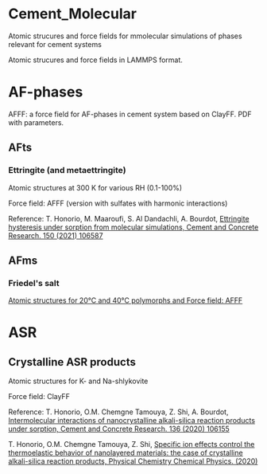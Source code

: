 # Cement_Molecular
Atomic strucures and force fields for mmolecular simulations of phases relevant for cement systems

Atomic strucures and force fields in LAMMPS format.

# AF-phases

AFFF: a force field for AF-phases in cement system based on ClayFF. PDF with parameters.


## AFts
### Ettringite (and metaettringite)
Atomic structures at 300 K for various RH (0.1-100%)

Force field: AFFF (version with sulfates with harmonic interactions)

Reference:
T. Honorio, M. Maaroufi, S. Al Dandachli, A. Bourdot, [Ettringite hysteresis under sorption from molecular simulations, Cement and Concrete Research. 150 (2021) 106587](https://doi.org/10.1016/j.cemconres.2021.106587)



## AFms
### Friedel's salt
[Atomic structures for 20°C and 40°C polymorphs and Force field: AFFF](AFm_Friedel_LAMMPS.zip)

# ASR
## Crystalline ASR products

Atomic structures for K- and Na-shlykovite

Force field: ClayFF

Reference:
T. Honorio, O.M. Chemgne Tamouya, Z. Shi, A. Bourdot, [Intermolecular interactions of nanocrystalline alkali-silica reaction products under sorption, Cement and Concrete Research. 136 (2020) 106155](https://doi.org/10.1016/j.cemconres.2020.106155)

T. Honorio, O.M. Chemgne Tamouya, Z. Shi, [Specific ion effects control the thermoelastic behavior of nanolayered materials: the case of crystalline alkali-silica reaction products, Physical Chemistry Chemical Physics. (2020)](https://doi.org/10.1039/D0CP04955G)
